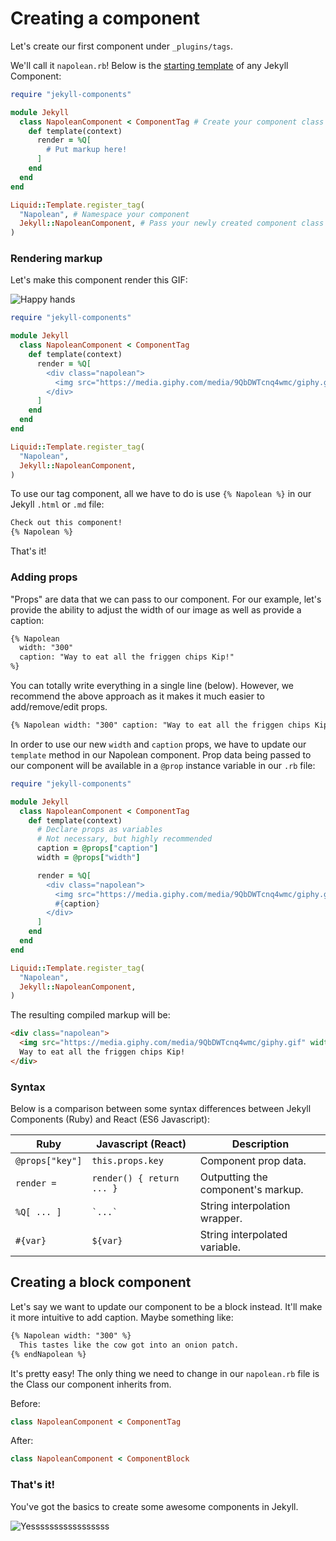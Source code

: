 # Creating a component

Let's create our first component under `_plugins/tags`.

We'll call it `napolean.rb`! Below is the [starting template](https://github.com/helpscout/jekyll-components/tree/master/examples) of any Jekyll Component:

```ruby
require "jekyll-components"

module Jekyll
  class NapoleanComponent < ComponentTag # Create your component class
    def template(context)
      render = %Q[
        # Put markup here!
      ]
    end
  end
end

Liquid::Template.register_tag(
  "Napolean", # Namespace your component
  Jekyll::NapoleanComponent, # Pass your newly created component class
)
```

### Rendering markup

Let's make this component render this GIF:

![Happy hands](https://media.giphy.com/media/9QbDWTcnq4wmc/giphy.gif)


```ruby
require "jekyll-components"

module Jekyll
  class NapoleanComponent < ComponentTag
    def template(context)
      render = %Q[
        <div class="napolean">
          <img src="https://media.giphy.com/media/9QbDWTcnq4wmc/giphy.gif">
        </div>
      ]
    end
  end
end

Liquid::Template.register_tag(
  "Napolean",
  Jekyll::NapoleanComponent,
)
```

To use our tag component, all we have to do is use `{% Napolean %}` in our Jekyll `.html` or `.md` file:

```html
Check out this component!
{% Napolean %}
```

That's it!


### Adding props

"Props" are data that we can pass to our component. For our example, let's provide the ability to adjust the width of our image as well as provide a caption:

```html
{% Napolean
  width: "300"
  caption: "Way to eat all the friggen chips Kip!"
%}
```

You can totally write everything in a single line (below). However, we recommend the above approach as it makes it much easier to add/remove/edit props.

```html
{% Napolean width: "300" caption: "Way to eat all the friggen chips Kip!" %}
```

In order to use our new `width` and `caption` props, we have to update our `template` method in our Napolean component. Prop data being passed to our component will be available in a `@prop` instance variable in our `.rb` file:

```ruby
require "jekyll-components"

module Jekyll
  class NapoleanComponent < ComponentTag
    def template(context)
      # Declare props as variables
      # Not necessary, but highly recommended
      caption = @props["caption"]
      width = @props["width"]

      render = %Q[
        <div class="napolean">
          <img src="https://media.giphy.com/media/9QbDWTcnq4wmc/giphy.gif" width="#{width}">
          #{caption}
        </div>
      ]
    end
  end
end

Liquid::Template.register_tag(
  "Napolean",
  Jekyll::NapoleanComponent,
)
```

The resulting compiled markup will be:

```html
<div class="napolean">
  <img src="https://media.giphy.com/media/9QbDWTcnq4wmc/giphy.gif" width="300">
  Way to eat all the friggen chips Kip!
</div>
```


### Syntax

Below is a comparison between some syntax differences between Jekyll Components (Ruby) and React (ES6 Javascript):

| Ruby | Javascript (React) | Description |
| --- | --- | --- |
| `@props["key"]` | `this.props.key` | Component prop data. |
| `render =` | `render() { return ... } ` | Outputting the component's markup. |
| `%Q[ ... ]` | `` `...` `` | String interpolation wrapper. |
| `#{var}` | `${var} ` | String interpolated variable. |



## Creating a block component

Let's say we want to update our component to be a block instead. It'll make it more intuitive to add caption. Maybe something like:

```html
{% Napolean width: "300" %}
  This tastes like the cow got into an onion patch.
{% endNapolean %}
```

It's pretty easy! The only thing we need to change in our `napolean.rb` file is the Class our component inherits from.

Before:
```ruby
class NapoleanComponent < ComponentTag
```

After:
```ruby
class NapoleanComponent < ComponentBlock
```


### That's it!

You've got the basics to create some awesome components in Jekyll.

![Yesssssssssssssssss](https://media.giphy.com/media/uTuLngvL9p0Xe/giphy.gif)
